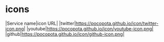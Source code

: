 # icons
|Service name|icon URL|
|twitter|https://pocopota.github.io/icon/twitter-icon.png|
|youtube|https://pocopota.github.io/icon/youtube-icon.png|
|github|https://pocopota.github.io/icon/github-icon.png|
